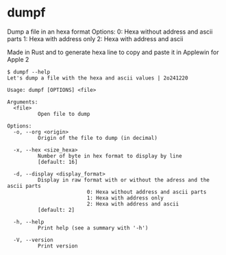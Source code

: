 # dumpf
Dump a file in an hexa format
Options:
  0: Hexa without address and ascii parts
  1: Hexa with address only
  2: Hexa with address and ascii

Made in Rust and to generate hexa line to copy and paste it in Applewin for Apple 2

```
$ dumpf --help
Let's dump a file with the hexa and ascii values | 2o241220

Usage: dumpf [OPTIONS] <file>

Arguments:
  <file>
          Open file to dump

Options:
  -o, --org <origin>
          Origin of the file to dump (in decimal)

  -x, --hex <size_hexa>
          Number of byte in hex format to display by line
          [default: 16]

  -d, --display <display_format>
          Display in raw format with or without the adress and the ascii parts
                          0: Hexa without address and ascii parts
                          1: Hexa with address only
                          2: Hexa with address and ascii
          [default: 2]

  -h, --help
          Print help (see a summary with '-h')

  -V, --version
          Print version
```
